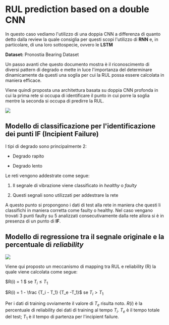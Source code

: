 # RUL prediction based on a double CNN

In questo caso vediamo l'utilizzo di una doppia CNN a differenza di quanto detto dalla review la quale consiglia per questi scopi l'utilizzo di **RNN** e, in particolare, di una loro sottospecie, ovvero le **LSTM**



**Dataset:** Pronostia Bearing Dataset 



Un passo avanti che questo documento mostra è il riconoscimento di diversi pattern di degrado e mette in luce l'importanza del determinare dinamicamente da questi una soglia per cui la RUL possa essere calcolata in maniera efficace. 

Viene quindi proposta una architettura basata su doppia CNN profonda in cui la prima rete si occupa di identificare il punto in cui porre la soglia mentre la seconda si occupa di predirre la RUL. 

![](/home/aliquodfahriam/debianHome/.config/marktext/images/2023-07-24-15-30-05-image.png)

## Modello di classificazione per l'identificazione dei punti IF (Incipient Failure)

I tipi di degrado sono principalmente 2: 

* Degrado rapito 

* Degrado lento

Le reti vengono addestrate come segue: 

1) Il segnale di vibrazione viene classificato in *healthy* o *faulty* 

2) Questi segnali sono utilizzati per addestrare la rete 

A questo punto si propongono i dati di test alla rete in maniera che questi li classifichi in maniera corretta come faulty o healthy. Nel caso vengano trovati 3 punti faulty su 5 analizzati consecutivamente dalla rete allora si è in presenza di un punto di **IF**. 

## Modello di regressione tra il segnale originale e la percentuale di *reliability*

![](/home/aliquodfahriam/debianHome/.config/marktext/images/2023-07-24-15-45-05-IMG_0182.jpeg)

Viene qui proposto un meccanismo di mapping tra RUL e reliability (R) la quale viene calcolata come segue: 

$R(i) = 1 $  se  $T_i  \le T_1$

$R(i) = 1 - \frac {T_i - T_1} {T_e -T_1}$  se $T_i \gt T_1$

Per i dati di training ovviamente il valore di $T_e$ risulta noto. $R(i)$ è la percentuale di reliability dei dati di training al tempo $T_i$. $T_e$ è il tempo totale del test; $T_1$ è il tempo di partenza per l'incipient failure. 


